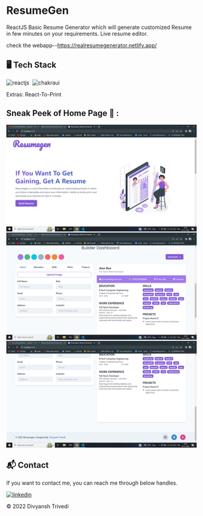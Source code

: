 # ResumeGen
ReactJS Basic Resume Generator which will generate customized Resume in few minutes on your requirements.
Live resume editor.

check the webapp--https://realresumegenerator.netlify.app/
## 🖥️ Tech Stack

![reactjs](https://img.shields.io/badge/React-20232A?style=for-the-badge&logo=react&logoColor=61DAFB)&nbsp;
![chakraui](https://img.shields.io/badge/Chakra--UI-319795?style=for-the-badge&logo=chakra-ui&logoColor=white)&nbsp;

Extras: React-To-Print

## Sneak  Peek of Home Page 🙈 :
![](https://github.com/Divyansh6799/ResumeGen/blob/master/img/Screenshot%20(17).png)
![](https://github.com/Divyansh6799/ResumeGen/blob/master/img/Screenshot%20(18).png)
![](https://github.com/Divyansh6799/ResumeGen/blob/master/img/Screenshot%20(19).png)


<h2>📬 Contact</h2>

If you want to contact me, you can reach me through below handles.

[![linkedin](https://img.shields.io/badge/LinkedIn-0077B5?style=for-the-badge&logo=linkedin&logoColor=white)](https://www.linkedin.com/in/divyansh-trivedi-1551581bb/)

© 2022 Divyansh Trivedi
